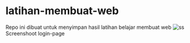 # latihan-membuat-web
Repo ini dibuat untuk menyimpan hasil latihan belajar membuat web
![ss](https://user-images.githubusercontent.com/109210784/182637275-906f9877-83d8-4943-8a43-a9a2768aaebe.png)
Screenshoot login-page
